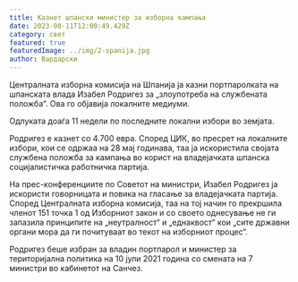 ```yaml
---
title: Казнет шпански министер за изборна кампања
date: 2023-08-11T12:00:49.429Z
category: свет
featured: true
featuredImage: ../img/2-spanija.jpg
author: Вардарски
---
```

Централната изборна комисија на Шпанија ја казни портпаролката на шпанската влада Изабел Родригез за „злоупотреба на службената положба“. Ова го објавија локалните медиуми.

Одлуката доаѓа 11 недели по последните локални избори во земјата.

Родригез е казнет со 4.700 евра. Според ЦИК, во пресрет на локалните избори, кои се одржаа на 28 мај годинава, таа ја искористила својата службена положба за кампања во корист на владејачката шпанска социјалистичка работничка партија.

На прес-конференциите по Советот на министри, Изабел Родригез ја искористи говорницата и повика на гласање за владејачката партија. Според Централната изборна комисија, таа на тој начин го прекршила членот 151 точка 1 од Изборниот закон и со своето однесување не ги запазила принципите на „неутралност“ и „еднаквост“ кои „сите државни органи мора да ги почитуваат во текот на изборниот процес“.

Родригез беше избран за владин портпарол и министер за територијална политика на 10 јули 2021 година со смената на 7 министри во кабинетот на Санчез.